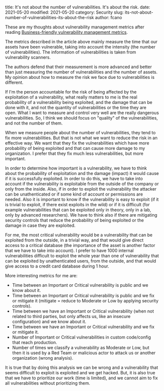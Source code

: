 title: It's not about the number of vulnerabilities. It's about the risk.
date: 2021-05-20
modified: 2021-05-20
category: Security
slug: its-not-about-number-of-vulnerabilities-its-about-the-risk
author: fcano

These are my thoughts about vulnerability management metrics after reading [Business-friendly vulnerability management metrics](https://medium.com/uber-security-privacy/business-friendly-vulnerability-management-metrics-cfd702fd7705).

The metrics described in the article above mainly measure the time that our assets have been vulnerable, taking into account the intensity (the number of vulnerabilities). The information of vulnerabilities is taken from vulnerability scanners.

The authors defend that their measurement is more advanced and better than just measuring the number of vulnerabilities and the number of assets. My opinion about how to measure the risk we face due to vulnerabilities is different.

If I'm the person accountable for the risk of being affected by the exploitation of a vulnerability, what really matters to me is the real probability of a vulnerability being exploited, and the damage that can be done with it, and not the quantity of vulnerabilities or the time they are open. What I want to measure and control very well are the really dangerous vulnerabilities. So, I think we should focus on "quality" of the vulnerabilities, and not the number of them.

When we measure people about the number of vulnerabilities, they tend to fix more vulnerabilities. But that is not what we want to reduce the risk in an effective way. We want that they fix the vulnerabilities which have more probability of being exploited and that can cause more damage to my organization. I prefer that they fix much less vulnerabilities, but more important.

In order to determine how important is a vulnerability, we have to think about the probability of exploitation and the damage (impact) it would cause if it is successfully exploited. In order to do this, we have to take into account if the vulnerability is exploitable from the outside of the company or only from the inside. Also, if in order to exploit the vulnerability the attacker can be unathenticated or if some kind of account or permissions are needed. Also it is important to know if the vulnerability is easy to exploit (if it is trivial to exploit, if there exist exploits in the wild) or if it is difficult (for example vulnerabilities that can be exploited only in theory, only in a lab, only by advanced researchers). We have to think also if there are mitigating security controls that reduce the probability of being exploited or the damage in case they are exploited.

For me, the most critical vulnerability would be a vulnerability that can be exploited from the outside, in a trivial way, and that would give direct access to a critical database (the importance of the asset is another factor that we have to take into account). I prefer to have 1000 internal vulnerabilities difficult to exploit the whole year than one of vulnerability that can be exploited by unathenticated users, from the outside, and that would give access to a credit card database during 1 hour.

More interesting metrics for me are:
* Time between an Important or Critical vulnerability is public and we know about it.
* Time between an Important or Critical vulnerability is public and we fix or mitigate it (mitigate = reduce to Moderate or Low by applying security controls).
* Time between we have an Important or Critical vulnerability (when not related to third parties, but only affects us, like an insecure configuration) and we know about it.
* Time between we have an Important or Critical vulnerability and we fix or mitigate it.
* Number of Important or Critical vulnerabilities in custom code/config that reach production.
* Number of times we classify a vulnerability as Moderate or Low, but then it is used by a Red Team or malicious actor to attack us or another organization (wrong analysis).

It is true that by doing this analysis we can be wrong and a vulnerability that seems difficult to exploit is exploited and we get hacked. But, it is also true that we have to prioritize our work (time is limited), and we cannot aim to fix all vulnerabilities without prioritizing them.
